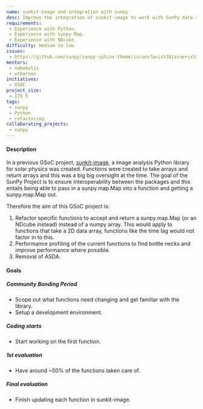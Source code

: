 ```yaml
---
name: sunkit-image and integration with sunpy
desc: Improve the integration of sunkit-image to work with SunPy data structures
requirements:
 - Experience with Python.
 - Experience with sunpy Map.
 - Experience with NDcube.
difficulty: medium to low
issues:
 - https://github.com/sunpy/sunpy-sphinx-theme/issues?q=is%3Aissue+is%3Aopen+sort%3Aupdated-desc
mentors:
 - nabobalis
 - wtbarnes
initiatives:
 - GSOC
project_size:
 - 175 h
tags:
 - sunpy
 - Python
 - refactoring
collaborating_projects:
 - sunpy
---
```


#### Description

In a previous GSoC project, [sunkit-image](https://github.com/sunpy/sunkit-image), a image analysis Python library for solar physics was created.
Functions were created to take arrays and return arrays and this was a big big oversight at the time.
The goal of the SunPy Project is to ensure interoperability between the packages and this entails being able to pass in a sunpy.map.Map into a function and getting a sunpy.map.Map out.

Therefore the aim of this GSoC project is:

1. Refactor specific functions to accept and return a sunpy.map.Map (or an NDcube instead) instead of a numpy array.
   This would apply to functions that take a 2D data array, functions like the time lag would not factor in to this.
2. Performance profiling of the current functions to find bottle necks and improve performance where possible.
3. Removal of ASDA.

#### Goals

##### Community Bonding Period

* Scope out what functions need changing and get familiar with the library.
* Setup a development environment.
##### Coding starts

* Start working on the first function.

##### 1st evaluation

* Have around ~50% of the functions taken care of.

##### Final evaluation

* Finish updating each function in sunkit-image.
